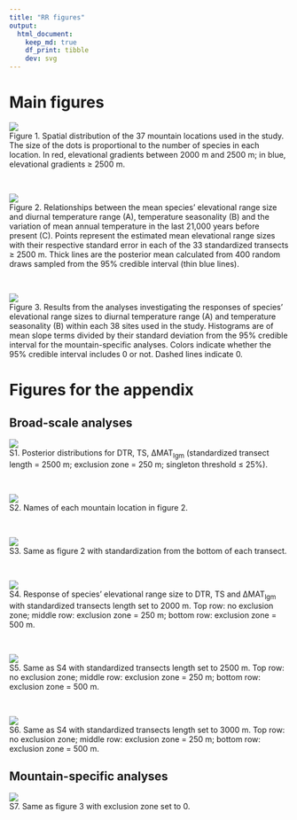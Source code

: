 ```yaml
---
title: "RR figures"
output:
  html_document:
    keep_md: true
    df_print: tibble
    dev: svg
---
```


# Main figures

![](../figures/rr_map.svg)  
Figure 1. Spatial distribution of the 37 mountain locations used in the study. The size of the dots is proportional to the number of species in each location. In red, elevational gradients between 2000 m and 2500 m; in blue, elevational gradients ≥ 2500 m.

<br>

![](../figures/std_top-mtl2500-ez250-big-annotated.svg)  
Figure 2. Relationships between the mean species’ elevational range size and diurnal temperature range (A), temperature seasonality (B) and the variation of mean annual temperature in the last 21,000 years before present (C). Points represent the estimated mean elevational range sizes with their respective standard error in each of the 33 standardized transects ≥ 2500 m. Thick lines are the posterior mean calculated from 400 random draws sampled from the 95% credible interval (thin blue lines).

<br>

![](../figures/hist_slopes-ez250.svg)  
Figure 3. Results from the analyses investigating the responses of species’ elevational range sizes to diurnal temperature range (A) and temperature seasonality (B) within each 38 sites used in the study. Histograms are of mean slope terms divided by their standard deviation from the 95% credible interval for the mountain-specific analyses. Colors indicate whether the 95% credible interval includes 0 or not. Dashed lines indicate 0.

# Figures for the appendix

## Broad-scale analyses

![](../figures/posterior_distribution.svg)  
S1. Posterior distributions for DTR, TS, ∆MAT<sub>lgm</sub> (standardized transect length = 2500 m; exclusion zone = 250 m; singleton threshold ≤ 25%).

<br>

![](../figures/mdl1-mtl2500-ez250-labs.svg)  
S2. Names of each mountain location in figure 2.

<br>

![](../figures/std_bottom-mtl2500-ez250.svg)  
S3. Same as figure 2 with standardization from the bottom of each transect.

<br>

![](../figures/mdl1-mtl2000-top_ez0-mid_ez250-bot_ez500.svg)  
S4. Response of species’ elevational range size to DTR, TS and ∆MAT<sub>lgm</sub> with standardized transects length set to 2000 m. Top row: no exclusion zone; middle row: exclusion zone = 250 m; bottom row: exclusion zone = 500 m.

<br>

![](../figures/mdl1-mtl2500-top_ez0-mid_ez250-bot_ez500.svg)  
S5. Same as S4 with standardized transects length set to 2500 m. Top row: no exclusion zone; middle row: exclusion zone = 250 m; bottom row: exclusion zone = 500 m.

<br>

![](../figures/mdl1-mtl3000-top_ez0-mid_ez250-bot_ez500.svg)  
S6. Same as S4 with standardized transects length set to 3000 m. Top row: no exclusion zone; middle row: exclusion zone = 250 m; bottom row: exclusion zone = 500 m.

## Mountain-specific analyses

![](../figures/hist_slopes-ez0.svg)  
S7. Same as figure 3 with exclusion zone set to 0.